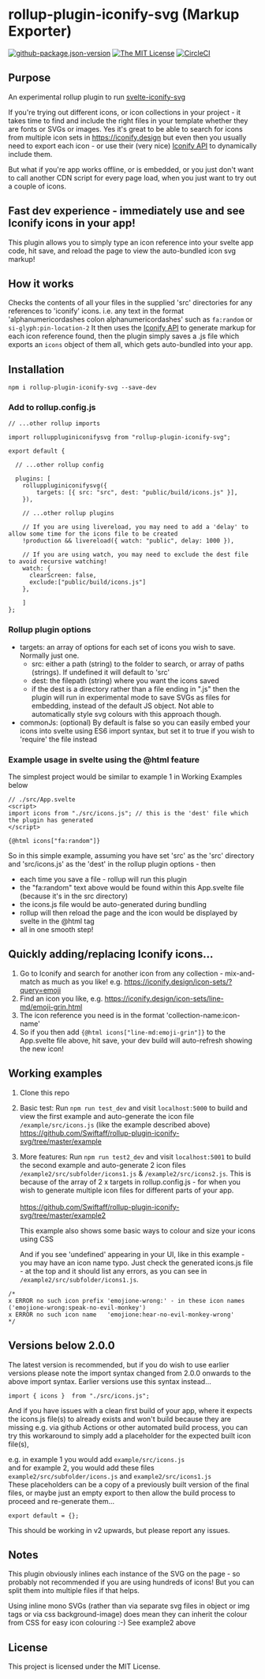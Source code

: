 # rollup-plugin-iconify-svg (Markup Exporter)

[![github-package.json-version](https://img.shields.io/github/package-json/v/Swiftaff/rollup-plugin-iconify-svg?style=social&logo=github)](https://github.com/Swiftaff/rollup-plugin-iconify-svg) [![The MIT License](https://img.shields.io/badge/license-MIT-orange.svg?style=flat-square)](http://opensource.org/licenses/MIT)
[![CircleCI](https://circleci.com/gh/Swiftaff/rollup-plugin-iconify-svg.svg?style=svg)](https://circleci.com/gh/Swiftaff/rollup-plugin-iconify-svg)

## Purpose

An experimental rollup plugin to run [svelte-iconify-svg](https://github.com/Swiftaff/svelte-iconify-svg)

If you're trying out different icons, or icon collections in your project - it takes time to find and include the right files in your template whether they are fonts or SVGs or images. Yes it's great to be able to search for icons from multiple icon sets in https://iconify.design but even then you usually need to export each icon - or use their (very nice) [Iconify API](https://docs.iconify.design/sources/api/) to dynamically include them.

But what if you're app works offline, or is embedded, or you just don't want to call another CDN script for every page load, when you just want to try out a couple of icons.

## Fast dev experience - immediately use and see Iconify icons in your app!

This plugin allows you to simply type an icon reference into your svelte app code, hit save, and reload the page to view the auto-bundled icon svg markup!

## How it works

Checks the contents of all your files in the supplied 'src' directories for any references to 'iconify' icons.
i.e. any text in the format 'alphanumericordashes colon alphanumericordashes' such as `fa:random` or `si-glyph:pin-location-2`
It then uses the [Iconify API](https://docs.iconify.design/sources/api/) to generate markup for each icon reference found, then the plugin simply saves a .js file which exports an `icons` object of them all, which gets auto-bundled into your app.

## Installation

```
npm i rollup-plugin-iconify-svg --save-dev
```

### Add to rollup.config.js

```
// ...other rollup imports

import rolluppluginiconifysvg from "rollup-plugin-iconify-svg";

export default {

  // ...other rollup config

  plugins: [
    rolluppluginiconifysvg({
        targets: [{ src: "src", dest: "public/build/icons.js" }],
    }),

    // ...other rollup plugins

    // If you are using livereload, you may need to add a 'delay' to allow some time for the icons file to be created
    !production && livereload({ watch: "public", delay: 1000 }),

    // If you are using watch, you may need to exclude the dest file to avoid recursive watching!
    watch: {
      clearScreen: false,
      exclude:["public/build/icons.js"]
    },

    ]
};

```

### Rollup plugin options

-   targets: an array of options for each set of icons you wish to save. Normally just one.
    -   src: either a path (string) to the folder to search, or array of paths (strings). If undefined it will default to 'src'
    -   dest: the filepath (string) where you want the icons saved
    -   if the dest is a directory rather than a file ending in ".js" then the plugin will run in experimental mode to save SVGs as files for embedding, instead of the default JS object. Not able to automatically style svg colours with this approach though.
-   commonJs: (optional) By default is false so you can easily embed your icons into svelte using ES6 import syntax, but set it to true if you wish to 'require' the file instead

### Example usage in svelte using the @html feature

The simplest project would be similar to example 1 in Working Examples below

```
// ./src/App.svelte
<script>
import icons from "./src/icons.js"; // this is the 'dest' file which the plugin has generated
</script>

{@html icons["fa:random"]}
```

So in this simple example, assuming you have set 'src' as the 'src' directory and 'src/icons.js' as the 'dest' in the rollup plugin options - then

-   each time you save a file - rollup will run this plugin
-   the "fa:random" text above would be found within this App.svelte file (because it's in the src directory)
-   the icons.js file would be auto-generated during bundling
-   rollup will then reload the page and the icon would be displayed by svelte in the @html tag
-   all in one smooth step!

## Quickly adding/replacing Iconify icons...

1. Go to Iconify and search for another icon from any collection - mix-and-match as much as you like! e.g. https://iconify.design/icon-sets/?query=emoji
2. Find an icon you like, e.g. https://iconify.design/icon-sets/line-md/emoji-grin.html
3. The icon reference you need is in the format 'collection-name:icon-name'
4. So if you then add `{@html icons["line-md:emoji-grin"]}` to the App.svelte file above, hit save, your dev build will auto-refresh showing the new icon!

## Working examples

1. Clone this repo
2. Basic test: Run `npm run test_dev` and visit `localhost:5000` to build and view the first example and auto-generate the icon file `/example/src/icons.js` (like the example described above)<br />
   https://github.com/Swiftaff/rollup-plugin-iconify-svg/tree/master/example
3. More features: Run `npm run test2_dev` and visit `localhost:5001` to build the second example and auto-generate 2 icon files `/example2/src/subfolder/icons1.js` & `/example2/src/icons2.js`. This is because of the array of 2 x targets in rollup.config.js - for when you wish to generate multiple icon files for different parts of your app.<br /><br />
   https://github.com/Swiftaff/rollup-plugin-iconify-svg/tree/master/example2

    This example also shows some basic ways to colour and size your icons using CSS

    And if you see 'undefined' appearing in your UI, like in this example - you may have an icon name typo. Just check the generated icons.js file - at the top and it should list any errors, as you can see in `/example2/src/subfolder/icons1.js`.

```
/*
x ERROR no such icon prefix 'emojione-wrong:' - in these icon names ('emojione-wrong:speak-no-evil-monkey')
x ERROR no such icon name   'emojione:hear-no-evil-monkey-wrong'
*/
```

## Versions below 2.0.0

The latest version is recommended, but if you do wish to use earlier versions please note the import syntax changed from 2.0.0 onwards to the above import syntax. Earlier versions use this syntax instead...

```
import { icons }  from "./src/icons.js";
```

And if you have issues with a clean first build of your app, where it expects the icons.js file(s) to already exists and won't build because they are missing e.g. via github Actions or other automated build process, you can try this workaround to simply add a placeholder for the expected built icon file(s),

e.g. in example 1 you would add `example/src/icons.js`<br />
and for example 2, you would add these files `example2/src/subfolder/icons.js` and `example2/src/icons1.js`<br />
These placeholders can be a copy of a previously built version of the final files, or maybe just an empty export to then allow the build process to proceed and re-generate them...

```
export default = {};
```

This should be working in v2 upwards, but please report any issues.

## Notes

This plugin obviously inlines each instance of the SVG on the page - so probably not recommended if you are using hundreds of icons! But you can split them into multiple files if that helps.

Using inline mono SVGs (rather than via separate svg files in object or img tags or via css background-image) does mean they can inherit the colour from CSS for easy icon colouring :-) See example2 above

## License

This project is licensed under the MIT License.
